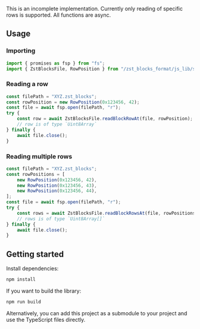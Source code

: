 This is an incomplete implementation. Currently only reading of specific rows is supported. All functions are async.

## Usage

### Importing

```TypeScript
import { promises as fsp } from "fs";
import { ZstBlocksFile, RowPosition } from "/zst_blocks_format/js_lib/src/ZstBlocksFile";	// or wherever you put it
```

### Reading a row

```TypeScript
const filePath = "XYZ.zst_blocks";
const rowPosition = new RowPosition(0x123456, 42);
const file = await fsp.open(filePath, "r");
try {
	const row = await ZstBlocksFile.readBlockRowAt(file, rowPosition);
	// row is of type `Uint8Array`
} finally {
	await file.close();
}
```

### Reading multiple rows

```TypeScript
const filePath = "XYZ.zst_blocks";
const rowPositions = [
	new RowPosition(0x123456, 42),
	new RowPosition(0x123456, 43),
	new RowPosition(0x123456, 44),
];
const file = await fsp.open(filePath, "r");
try {
	const rows = await ZstBlocksFile.readBlockRowsAt(file, rowPositions);
	// rows is of type `Uint8Array[]`
} finally {
	await file.close();
}
```

## Getting started

Install dependencies:

```bash
npm install
```

If you want to build the library:

```bash
npm run build
```

Alternatively, you can add this project as a submodule to your project and use the TypeScript files directly.
